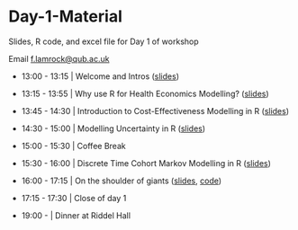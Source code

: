 # Day-1-Material

Slides, R code, and excel file for Day 1 of workshop

Email f.lamrock@qub.ac.uk 

- 13:00 - 13:15 | Welcome and Intros ([slides](https://github.com/HealthEconomicsDataDive/Day-1-Material/blob/master/Day%201%20-%20Session%201.pdf))

- 13:15 - 13:55 | Why use R for Health Economics Modelling? ([slides](https://github.com/HealthEconomicsDataDive/Day-1-Material/blob/master/Day%201%20-%20Session%202.pdf))

- 13:45 - 14:30 | Introduction to Cost-Effectiveness Modelling in R ([slides](https://github.com/HealthEconomicsDataDive/Day-1-Material/blob/master/Day%201%20-%20Session%203.pdf))

- 14:30 - 15:00 | Modelling Uncertainty in R ([slides](https://github.com/HealthEconomicsDataDive/Day-1-Material/blob/master/Day%201%20-%20Session%204.pdf))

- 15:00 - 15:30 | Coffee Break

- 15:30 - 16:00 | Discrete Time Cohort Markov Modelling in R ([slides](https://github.com/HealthEconomicsDataDive/Day-1-Material/blob/master/Day%201%20-%20Session%204.pdf))

- 16:00 - 17:15 | On the shoulder of giants ([slides](https://github.com/HealthEconomicsDataDive/Day-1-Material/blob/master/heemod-slides.pdf), [code](https://github.com/HealthEconomicsDataDive/Day-1-Material/blob/master/heemod-Markov.pdf))

- 17:15 - 17:30 | Close of day 1

- 19:00 - | Dinner at Riddel Hall
